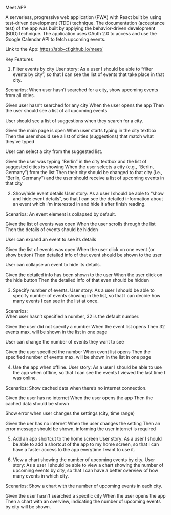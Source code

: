 Meet APP

A serverless, progressive web application (PWA) with React built by using test-driven development (TDD) technique. The documentation (acceptance test) of the app was built by applying the behavior-driven development (BDD) technique. The application uses OAuth 2.0 to access and use the Google Calendar API to fetch upcoming events.

Link to the App:
https://abb-cf.github.io/meet/

Key Features

1. Filter events by city
   User story: As a user I should be able to “filter events by city”, so that I can see the list of events that take place in that city.

Scenarios:
When user hasn’t searched for a city, show upcoming events from all cities.

Given user hasn’t searched for any city
When the user opens the app
Then the user should see a list of all upcoming events

User should see a list of suggestions when they search for a city.

Given the main page is open
When user starts typing in the city textbox
Then the user should see a list of cities (suggestions) that match what they’ve typed

User can select a city from the suggested list.

Given the user was typing “Berlin” in the city textbox and the list of suggested cities is showing
When the user selects a city (e.g., “Berlin, Germany”) from the list
Then their city should be changed to that city (i.e., “Berlin, Germany”) and the user should receive a list of upcoming events in that city

2. Show/hide event details
   User story: As a user I should be able to “show and hide event details”, so that I can see the detailed information about an event which I'm interested in and hide it after finish reading.

Scenarios:
An event element is collapsed by default.

Given the list of events was open
When the user scrolls through the list
Then the details of events should be hidden

User can expand an event to see its details

Given the list of events was open
When the user click on one event (or show button)
Then detailed info of that event should be shown to the user

User can collapse an event to hide its details.

Given the detailed info has been shown to the user
When the user click on the hide button
Then the detailed info of that even should be hidden

3. Specify number of events.
   User story: As a user I should be able to specify number of events showing in the list, so that I can decide how many events I can see in the list at once.

Scenarios:  
When user hasn’t specified a number, 32 is the default number.

Given the user did not specify a number
When the event list opens
Then 32 events max. will be shown in the list in one page

User can change the number of events they want to see

Given the user specified the number
When event list opens
Then the specified number of events max. will be shown in the list in one page

4. Use the app when offline.
   User story: As a user I should be able to use the app when offline, so that I can see the events I viewed the last time I was online.

Scenarios:
Show cached data when there’s no internet connection.

Given the user has no internet
When the user opens the app
Then the cached data should be shown

Show error when user changes the settings (city, time range)

Given the uer has no internet
When the user changes the setting
Then an error message should be shown, informing the user internet is required

5. Add an app shortcut to the home screen
   User story: As a user I should be able to add a shortcut of the app to my home screen, so that I can have a faster access to the app everytime I want to use it.

6. View a chart showing the number of upcoming events by city.
   User story: As a user I should be able to view a chart showing the number of upcoming events by city, so that I can have a better overview of how many events in which city.

Scenarios:
Show a chart with the number of upcoming events in each city.

Given the user hasn't searched a specific city
When the user opens the app
Then a chart with an overview, indicating the number of upcoming events by city will be shown.
